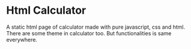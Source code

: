# Html Calculator
A static html page of calculator made with pure javascript, css and html.
<br>
There are some theme in calculator too. But functionalities is same everywhere.